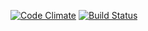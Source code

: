  [![Code Climate](https://codeclimate.com/github/MarlabsKochi/MyDoctor.png)](https://codeclimate.com/github/MarlabsKochi/MyDoctor)
 [![Build Status](https://travis-ci.org/MarlabsKochi/MyDoctor.png)](https://travis-ci.org/MarlabsKochi/MyDoctor)
